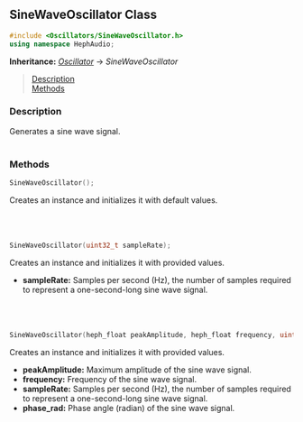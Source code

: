 ## SineWaveOscillator Class
```c++
#include <Oscillators/SineWaveOscillator.h>
using namespace HephAudio;
```
**Inheritance:** *[Oscillator](/docs/HephAudio/Oscillators/Oscillator.md)* -> *SineWaveOscillator*

> [Description](#description)<br>
[Methods](#methods)

### Description
Generates a sine wave signal.
<br><br>

### Methods
```c++
SineWaveOscillator();
```
Creates an instance and initializes it with default values.
<br><br><br><br>
```c++
SineWaveOscillator(uint32_t sampleRate);
```
Creates an instance and initializes it with provided values.
- **sampleRate:** Samples per second (Hz), the number of samples required to represent a one-second-long sine wave signal.
<br><br><br><br>
```c++
SineWaveOscillator(heph_float peakAmplitude, heph_float frequency, uint32_t sampleRate, heph_float phase_rad);
```
Creates an instance and initializes it with provided values.
- **peakAmplitude:** Maximum amplitude of the sine wave signal.
- **frequency:** Frequency of the sine wave signal.
- **sampleRate:** Samples per second (Hz), the number of samples required to represent a one-second-long sine wave signal.
- **phase_rad:** Phase angle (radian) of the sine wave signal.
